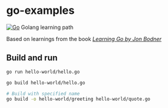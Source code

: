 # go-examples

[![Go](https://img.shields.io/badge/--00ADD8?logo=go&logoColor=ffffff)](https://golang.org/) Golang learning path

Based on learnings from the book [*Learning Go by Jon Bodner*](https://www.oreilly.com/library/view/learning-go/9781492077206/)

## Build and run

```bash
go run hello-world/hello.go

go build hello-world/hello.go

# Build with specified name
go build -o hello-world/greeting hello-world/quote.go
```
